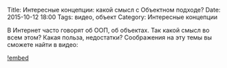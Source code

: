 Title: Интересные концепции: какой смысл с Объектном подходе?
Date: 2015-10-12 18:00
Tags: видео, объект
Category: Интересные концепции

В Интернет часто говорят об ООП, об объектах. Так какой смысл во всем этом? Какая польза, недостатки?
Соображения на эту темы вы сможете найти в видео:

[!embed](https://www.youtube.com/watch?t=1408&v=M1XL65qj2dU)